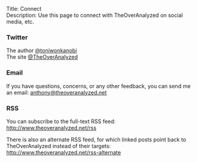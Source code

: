 Title: Connect  
Description: Use this page to connect with TheOverAnalyzed on social media, etc.  

### Twitter

The author [@toniwonkanobi][1]  
The site [@TheOverAnalyzed][2]

### Email

If you have questions, concerns, or any other feedback, you can send me an email: <anthony@theoveranalyzed.net>
  
### RSS

You can subscribe to the full-text RSS feed: <http://www.theoveranalyzed.net/rss>

There is also an alternate RSS feed, for which linked posts point back to TheOverAnalyzed instead of their targets: <http://www.theoveranalyzed.net/rss-alternate>

[1]: http://www.twitter.com/toniwonkanobi "Me on Twitter"
[2]: http://www.twitter.com/theoveranalyzed "Twitter account for TheOverAnalyzed (occasional site updates, in addition to auto-postings)"